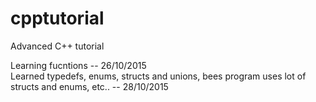 # cpptutorial
Advanced C++ tutorial

Learning fucntions -- 26/10/2015  
Learned typedefs, enums, structs and unions, bees program uses lot of structs and enums, etc.. -- 28/10/2015

